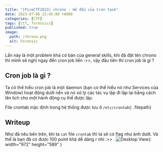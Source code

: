 ```yaml
---
title: "[PicoCTF2023] chrono - mở đầu của Cron task"
date: 2023-07-06 22:45:00 +0800
categories: [CTF]
tags: [ctf, forensics]
published: true
image:
  path: /chrono.png
  alt: Forensic
---
```


Lần này là một problem khá cơ bản của general skills, khi đã đặt tên chrono thì mình sẽ nghĩ ngay đến cron job liền :>>, vậy đầu tiên thì cron job là gì ?

## Cron job là gì ?

Ta có thể hiểu cron job là một daemon (bạn có thể hiểu nó như Services của Window) hoạt động dưới nền và nó xử lý các tác vụ lặp đi lặp lại bằng cách lên lịch cho một hành động cụ thể được lặp.

File crontab mặc định trong hệ thống được lưu ở `/etc/crontab`{: .filepath}

## Writeup

Như đã nêu bên trên, khi ta `cat` file `crontab` thì ta sẽ có flag như ảnh dưới. Và thế là bạn đã có được 100 point khá dễ dàng r nhỉ :>> .
![Desktop View](/assets/img/chrono1.png){: width="972" height="589" }
